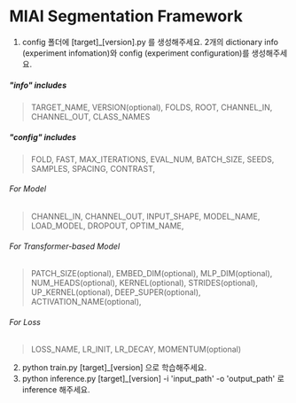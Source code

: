# MIAI Segmentation Framework 
1. config 폴더에 [target]_[version].py 를 생성해주세요.
2개의 dictionary info (experiment infomation)와 config (experiment configuration)를 생성해주세요. 
##### "info" includes 
> TARGET_NAME, VERSION(optional), FOLDS, ROOT, CHANNEL_IN, CHANNEL_OUT, CLASS_NAMES
##### "config" includes 
> FOLD, FAST, MAX_ITERATIONS, EVAL_NUM, BATCH_SIZE, SEEDS, 
> SAMPLES, SPACING, CONTRAST, 
###### For Model
> CHANNEL_IN, CHANNEL_OUT, INPUT_SHAPE, MODEL_NAME, LOAD_MODEL, DROPOUT, OPTIM_NAME, 
###### For Transformer-based Model
> PATCH_SIZE(optional), EMBED_DIM(optional), MLP_DIM(optional), NUM_HEADS(optional), 
> KERNEL(optional), STRIDES(optional), UP_KERNEL(optional), DEEP_SUPER(optional), ACTIVATION_NAME(optional), 
###### For Loss
> LOSS_NAME, LR_INIT, LR_DECAY, MOMENTUM(optional)
2. python train.py [target]_[version] 으로 학습해주세요. 
3. python inference.py [target]_[version] -i 'input_path' -o 'output_path' 로 inference 해주세요. 
